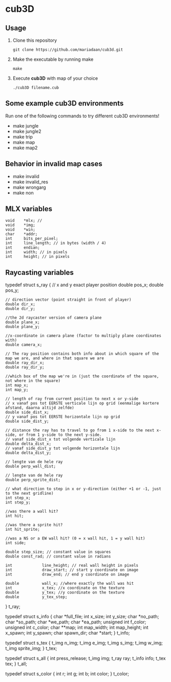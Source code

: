 
# cub3D

## Usage
1. Clone this repository
   ```console
   git clone https://github.com/mariadaan/cub3d.git
   ```
2. Make the executable by running make
   ```console
   make
   ```
3. Execute **cub3D** with map of your choice
   ```console
   ./cub3D filename.cub
   ```

## Some example cub3D environments
Run one of the following commands to try different cub3D environments! 
- make jungle
- make jungle2
- make trip
- make map
- make map2

## Behavior in invalid map cases
- make invalid
- make invalid_res
- make wrongarg
- make non


## MLX variables 
	void	*mlx; // 
	void	*img;
	void	*win;
	char	*addr;
	int		bits_per_pixel;
	int		line_length; // in bytes (width / 4)
	int		endian;
	int		width; // in pixels
	int		height; // in pixels

## Raycasting variables 
typedef struct s_ray {
	// x and y exact player position
	double pos_x;
	double pos_y;

	// direction vector (point straight in front of player)
	double dir_x;
	double dir_y;

	//the 2d raycaster version of camera plane
	double plane_x;
	double plane_y;

	//x-coordinate in camera plane (factor to multiply plane coordinates with)
	double camera_x;

	// The ray position contains both info about in which square of the map we are, and where in that square we are
	double ray_dir_x;
	double ray_dir_y;

	//which box of the map we're in (just the coordinate of the square, not where in the square)
	int map_x;
	int map_y;

	// length of ray from current position to next x or y-side
	// x vanaf pos tot EERSTE verticale lijn op grid (eenmalige kortere afstand, daarna altijd zelfde)
	double side_dist_x;
	// y vanaf pos tot EERSTE horizontale lijn op grid
	double side_dist_y;

	// distance the ray has to travel to go from 1 x-side to the next x-side, or from 1 y-side to the next y-side.
	// vanaf side_dist_x tot volgende verticale lijn
	double delta_dist_x;
	// vanaf side_dist_y tot volgende horizontale lijn
	double delta_dist_y;

	// lengte van de hele ray
	double perp_wall_dist;

	// lengte van de hele ray
	double perp_sprite_dist;

	// what direction to step in x or y-direction (either +1 or -1, just to the next gridline)
	int step_x;
	int step_y;

	//was there a wall hit?
	int hit;

	//was there a sprite hit?
	int hit_sprite;

	//was a NS or a EW wall hit? (0 = x wall hit, 1 = y wall hit)
	int side;

	double step_size; // constant value in squares
	double const_rad; // constant value in radians

	int				line_height; // real wall height in pixels
	int				draw_start; // start y coordinate on image
	int				draw_end; // end y coordinate on image

	double 			wall_x; //where exactly the wall was hit
	int				x_tex; //x coordinate on the texture
	double			y_tex; //y coordinate on the texture
	double			y_tex_step;
}		t_ray;

typedef struct s_info
{
	char			*full_file;
	int				x_size;
	int				y_size;
	char			*no_path;
	char			*so_path;
	char			*we_path;
	char			*ea_path;
	unsigned int	f_color;
	unsigned int	c_color;
	char			**map;
	int				map_width;
	int				map_height;
	int				x_spawn;
	int				y_spawn;
	char			spawn_dir;
	char			*start;
}				t_info;

typedef struct s_tex
{
	t_img			n_img;
	t_img			e_img;
	t_img			s_img;
	t_img			w_img;
	t_img			sprite_img;
}				t_tex;

typedef struct s_all {
	int				press_release;
	t_img			img;
	t_ray			ray;
	t_info			info;
	t_tex			tex;
}			t_all;

typedef struct s_color {
	int				r;
	int				g;
	int				b;
	int				color;
}				t_color;
